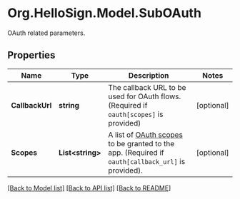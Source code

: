 # Org.HelloSign.Model.SubOAuth
OAuth related parameters.

## Properties

Name | Type | Description | Notes
------------ | ------------- | ------------- | -------------
**CallbackUrl** | **string** |  The callback URL to be used for OAuth flows. (Required if `oauth[scopes]` is provided)  | [optional] 
**Scopes** | **List&lt;string&gt;** |  A list of [OAuth scopes](/api/reference/tag/OAuth) to be granted to the app. (Required if `oauth[callback_url]` is provided).  | [optional] 

[[Back to Model list]](../README.md#documentation-for-models) [[Back to API list]](../README.md#documentation-for-api-endpoints) [[Back to README]](../README.md)

